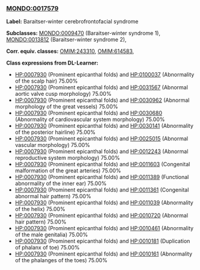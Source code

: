 
### [MONDO:0017579](http://purl.obolibrary.org/obo/MONDO_0017579)
**Label:** Baraitser-winter cerebrofrontofacial syndrome

**Subclasses:** [MONDO:0009470](http://purl.obolibrary.org/obo/MONDO_0009470) (Baraitser-winter syndrome 1), [MONDO:0013812](http://purl.obolibrary.org/obo/MONDO_0013812) (Baraitser-winter syndrome 2), 

**Corr. equiv. classes:** [OMIM:243310](http://purl.obolibrary.org/obo/OMIM_243310), [OMIM:614583](http://purl.obolibrary.org/obo/OMIM_614583), 

**Class expressions from DL-Learner:**

- [HP:0007930](http://purl.obolibrary.org/obo/HP_0007930) (Prominent epicanthal folds) and [HP:0100037](http://purl.obolibrary.org/obo/HP_0100037) (Abnormality of the scalp hair) 75.00%
- [HP:0007930](http://purl.obolibrary.org/obo/HP_0007930) (Prominent epicanthal folds) and [HP:0031567](http://purl.obolibrary.org/obo/HP_0031567) (Abnormal aortic valve cusp morphology) 75.00%
- [HP:0007930](http://purl.obolibrary.org/obo/HP_0007930) (Prominent epicanthal folds) and [HP:0030962](http://purl.obolibrary.org/obo/HP_0030962) (Abnormal morphology of the great vessels) 75.00%
- [HP:0007930](http://purl.obolibrary.org/obo/HP_0007930) (Prominent epicanthal folds) and [HP:0030680](http://purl.obolibrary.org/obo/HP_0030680) (Abnormality of cardiovascular system morphology) 75.00%
- [HP:0007930](http://purl.obolibrary.org/obo/HP_0007930) (Prominent epicanthal folds) and [HP:0030141](http://purl.obolibrary.org/obo/HP_0030141) (Abnormality of the posterior hairline) 75.00%
- [HP:0007930](http://purl.obolibrary.org/obo/HP_0007930) (Prominent epicanthal folds) and [HP:0025015](http://purl.obolibrary.org/obo/HP_0025015) (Abnormal vascular morphology) 75.00%
- [HP:0007930](http://purl.obolibrary.org/obo/HP_0007930) (Prominent epicanthal folds) and [HP:0012243](http://purl.obolibrary.org/obo/HP_0012243) (Abnormal reproductive system morphology) 75.00%
- [HP:0007930](http://purl.obolibrary.org/obo/HP_0007930) (Prominent epicanthal folds) and [HP:0011603](http://purl.obolibrary.org/obo/HP_0011603) (Congenital malformation of the great arteries) 75.00%
- [HP:0007930](http://purl.obolibrary.org/obo/HP_0007930) (Prominent epicanthal folds) and [HP:0011389](http://purl.obolibrary.org/obo/HP_0011389) (Functional abnormality of the inner ear) 75.00%
- [HP:0007930](http://purl.obolibrary.org/obo/HP_0007930) (Prominent epicanthal folds) and [HP:0011361](http://purl.obolibrary.org/obo/HP_0011361) (Congenital abnormal hair pattern) 75.00%
- [HP:0007930](http://purl.obolibrary.org/obo/HP_0007930) (Prominent epicanthal folds) and [HP:0011039](http://purl.obolibrary.org/obo/HP_0011039) (Abnormality of the helix) 75.00%
- [HP:0007930](http://purl.obolibrary.org/obo/HP_0007930) (Prominent epicanthal folds) and [HP:0010720](http://purl.obolibrary.org/obo/HP_0010720) (Abnormal hair pattern) 75.00%
- [HP:0007930](http://purl.obolibrary.org/obo/HP_0007930) (Prominent epicanthal folds) and [HP:0010461](http://purl.obolibrary.org/obo/HP_0010461) (Abnormality of the male genitalia) 75.00%
- [HP:0007930](http://purl.obolibrary.org/obo/HP_0007930) (Prominent epicanthal folds) and [HP:0010181](http://purl.obolibrary.org/obo/HP_0010181) (Duplication of phalanx of toe) 75.00%
- [HP:0007930](http://purl.obolibrary.org/obo/HP_0007930) (Prominent epicanthal folds) and [HP:0010161](http://purl.obolibrary.org/obo/HP_0010161) (Abnormality of the phalanges of the toes) 75.00%


